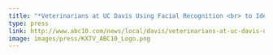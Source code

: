 ```yaml
---
title: "*Veterinarians at UC Davis Using Facial Recognition <br> to Identify Pain in Animals*"
type: press
link: http://www.abc10.com/news/local/davis/veterinarians-at-uc-davis-using-facial-recognition-to-identify-pain-in-animals/499586201
image: images/press/KXTV_ABC10_Logo.png
---
```

